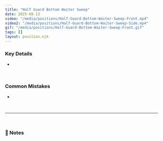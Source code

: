 ```yaml
---
title: "Half Guard Bottom Waiter Sweep"
date: 2025-08-13
video: "/media/positions/Half-Guard-Bottom-Waiter-Sweep-Front.mp4"
video2: "/media/positions/Half-Guard-Bottom-Waiter-Sweep-Side.mp4"
gif: "/media/positions/Half-Guard-Bottom-Waiter-Sweep-Front.gif"
tags: []
layout: position.njk
---
```

### **Key Details**
- 

<br>

### **Common Mistakes**
- 

<br>

---

<br>

### **📝 Notes**

<br>
